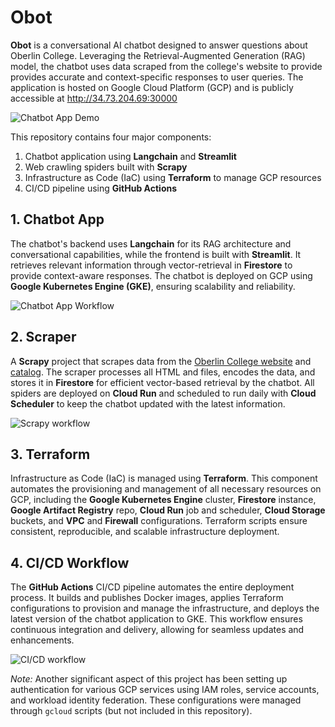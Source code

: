 # Obot

**Obot** is a conversational AI chatbot designed to answer questions about Oberlin College. Leveraging the Retrieval-Augmented Generation (RAG) model, the chatbot uses data scraped from the college's website to provide provides accurate and context-specific responses to user queries. The application is hosted on Google Cloud Platform (GCP) and is publicly accessible at http://34.73.204.69:30000

![Chatbot App Demo](https://github.com/tnguyen2907/obot/tree/documentation/assets/chatbot-app-demo.gif)

This repository contains four major components:
1. Chatbot application using **Langchain** and **Streamlit**
2. Web crawling spiders built with **Scrapy**
3. Infrastructure as Code (IaC) using **Terraform** to manage GCP resources
4. CI/CD pipeline using **GitHub Actions**

## 1. Chatbot App

The chatbot's backend uses **Langchain** for its RAG architecture and conversational capabilities, while the frontend is built with **Streamlit**. It retrieves relevant information through vector-retrieval in **Firestore** to provide context-aware responses. The chatbot is deployed on GCP using **Google Kubernetes Engine (GKE)**, ensuring scalability and reliability.

![Chatbot App Workflow](https://github.com/tnguyen2907/obot/tree/documentation/assets/chatbot-workflow.png)

## 2. Scraper

A **Scrapy** project that scrapes data from the [Oberlin College website](https://www.oberlin.edu) and [catalog](https://www.catalog.oberlin.edu). The scraper processes all HTML and files, encodes the data, and stores it in **Firestore** for efficient vector-based retrieval by the chatbot. All spiders are deployed on **Cloud Run** and scheduled to run daily with **Cloud Scheduler** to keep the chatbot updated with the latest information.

![Scrapy workflow](https://github.com/tnguyen2907/obot/tree/documentation/assets/scrapy-workflow.png)


## 3. Terraform

Infrastructure as Code (IaC) is managed using **Terraform**. This component automates the provisioning and management of all necessary resources on GCP, including the **Google Kubernetes Engine** cluster, **Firestore** instance, **Google Artifact Registry** repo, **Cloud Run** job and scheduler, **Cloud Storage** buckets, and **VPC** and **Firewall** configurations. Terraform scripts ensure consistent, reproducible, and scalable infrastructure deployment.

## 4. CI/CD Workflow

The **GitHub Actions** CI/CD pipeline automates the entire deployment process. It builds and publishes Docker images, applies Terraform configurations to provision and manage the infrastructure, and deploys the latest version of the chatbot application to GKE. This workflow ensures continuous integration and delivery, allowing for seamless updates and enhancements.

![CI/CD workflow](https://github.com/tnguyen2907/obot/tree/documentation/assets/cicd-workflow.png)

*Note:* Another significant aspect of this project has been setting up authentication for various GCP services using IAM roles, service accounts, and workload identity federation. These configurations were managed through `gcloud` scripts (but not included in this repository).

